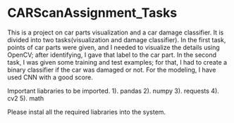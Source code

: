 # CARScanAssignment_Tasks
This is a project on car parts visualization and a car damage classifier. It is divided into two tasks(visualization and damage classifier). In the first task, points of car parts were given, and I needed to visualize the details using OpenCV; after identifying, I gave that label to the car part. In the second task, I was given some training and test examples; for that, I had to create a binary classifier if the car was damaged or not. For the modeling, I have used CNN with a good score.

Important liabraries to be imported.
1). pandas
2). numpy
3). requests
4). cv2
5). math

Please instal all the required liabraries into the system.
